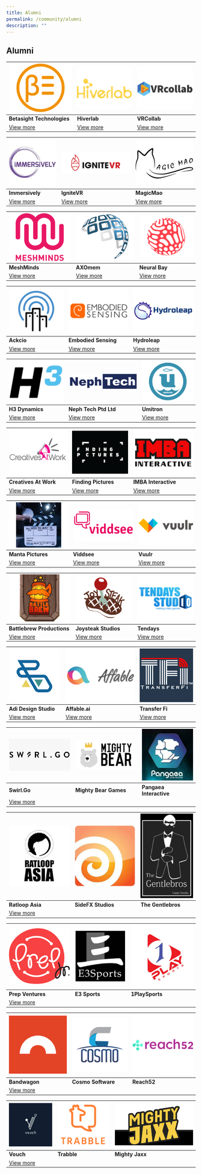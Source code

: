 ```yaml
---
title: Alumni
permalink: /community/alumni
description: ""
---
```

## Alumni

|![Alt text for image on Isomer site](/images/alumni/betasight.jpg) | ![Alt text for image on Isomer site](/images/alumni/hiverlab.png)|![Alt text for image on Isomer site](/images/alumni/vrcollab.png)|
| -------- | -------- | -------- |
| **Betasight Technologies**    | **Hiverlab**     | **VRCollab**  |
|[View more]() |    [View more]()  | [View more]()  |

|![Alt text for image on Isomer site](/images/alumni/immersively.jpg)| ![Alt text for image on Isomer site](/images/alumni/ignitevr.png) | ![Alt text for image on Isomer site](/images/alumni/magicmao1.png)|
| -------- | -------- | -------- |
| **Immersively**    | **IgniteVR**     | **MagicMao**  |
|[View more](/companies/augmenteed) |    [View more](/companies/nPlasty)  | [View more](/companies/Serlio)  |

|![Alt text for image on Isomer site](/images/alumni/meshminds.png)| ![Alt text for image on Isomer site](/images/alumni/axomem.png) |![Alt text for image on Isomer site](/images/alumni/Neuralbay.png)|
| -------- | -------- | -------- |
| **MeshMinds**    | **AXOmem**     | **Neural Bay**  |
|[View more](/companies/vostokVR) |    [View more](/companies/evolveInnovative)  | [View more](/companies/frolicGames)  |

|![Alt text for image on Isomer site](/images/alumni/ackcio.png)| ![Alt text for image on Isomer site](/images/alumni/embodiedSensing.png)|![Alt text for image on Isomer site](/images/alumni/hydroleap.png)|
| -------- | -------- | -------- |
| **Ackcio**    | **Embodied Sensing**     | **Hydroleap**  |
|[View more](/companies/visre) |    [View more](/companies/betterdata)  | [View more](/companies/dlabs)  |

|![Alt text for image on Isomer site](/images/alumni/H3dynamics.png)| ![Alt text for image on Isomer site](/images/alumni/nephtech.png)|![Alt text for image on Isomer site](/images/alumni/umitron.png)|
| -------- | -------- | -------- |
| **H3 Dynamics**    | **Neph Tech Ptd Ltd**     | **Umitron**  |
|[View more](/companies/eliteFit) |    [View more](/companies/essePi)  | [View more](/companies/oravault)  |

|![Alt text for image on Isomer site](/images/alumni/creativesatwork.png)| ![Alt text for image on Isomer site](/images/alumni/findingpictures.png)|![Alt text for image on Isomer site](/images/alumni/imbaInteractive.png)|
| -------- | -------- | -------- |
| **Creatives At Work**    | **Finding Pictures**     | **IMBA Interactive**  |
|[View more](/companies/peoplegraphy) |    [View more](/companies/zuno)  | [View more](/companies/dConstruct)  |

|![Alt text for image on Isomer site](/images/alumni/mantaPictures.png)|![Alt text for image on Isomer site](/images/alumni/viddsee.png)|![Alt text for image on Isomer site](/images/alumni/vuulr.png)|
| -------- | -------- | -------- |
| **Manta Pictures**    | **Viddsee**     | **Vuulr**  |
|[View more](/companies/tagbox) |    [View more](/companies/voox)  | [View more](/companies/virspatial)  |

|![Alt text for image on Isomer site](/images/alumni/battlebrew.png)|![Alt text for image on Isomer site](/images/alumni/joysteak.png)|![Alt text for image on Isomer site](/images/alumni/tendays.png)|
| -------- | -------- | -------- |
| **Battlebrew Productions**    | **Joysteak Studios**     | **Tendays**  |
|[View more](/companies/mandaiWildlifeGroup) |    [View more](/companies/cosmoSoftware)  | [View more](/companies/DBCS)  |

|![Alt text for image on Isomer site](/images/alumni/adi.png)|![Alt text for image on Isomer site](/images/alumni/affable.png)|![Alt text for image on Isomer site](/images/alumni/transferfi.png)|
| -------- | -------- | -------- |
| **Adi Design Studio**    | **Affable.ai**     | **Transfer Fi**  |
|[View more](/companies/filmplace) |    [View more](/companies/lendor)  | [View more](/companies/outside)  |

|![Alt text for image on Isomer site](/images/alumni/swirlgo.png)|![Alt text for image on Isomer site](/images/alumni/mightybear.jpg)|![Alt text for image on Isomer site](/images/alumni/pangaea.jpeg)|
| -------- | -------- | -------- |
| **Swirl.Go**    | **Mighty Bear Games** |  **Pangaea Interactive** |
|[View more](/companies/trustineo) |   | |

|![Alt text for image on Isomer site](/images/alumni/ratloop.jpeg)|![Alt text for image on Isomer site](/images/alumni/sidefx.jpeg)|![Alt text for image on Isomer site](/images/alumni/gentlebros.jpeg)|
| -------- | -------- | -------- |
| **Ratloop Asia**    | **SideFX Studios** |  **The Gentlebros** |
|[View more](/companies/trustineo) |   | |

|![Alt text for image on Isomer site](/images/alumni/prepventures.png)|![Alt text for image on Isomer site](/images/alumni/e3sports.png)|![Alt text for image on Isomer site](/images/alumni/1playsports.png)|
| -------- | -------- | -------- |
| **Prep Ventures**    | **E3 Sports** |  **1PlaySports** |
|[View more](/companies/trustineo) |   | |

|![Alt text for image on Isomer site](/images/alumni/bandwagon.png)|![Alt text for image on Isomer site](/images/companies/Cosmo.png)|![Alt text for image on Isomer site](/images/alumni/reach52.png)|
| -------- | -------- | -------- |
| **Bandwagon**    | **Cosmo Software** |  **Reach52** |
|[View more](/companies/trustineo) |   | |

|![Alt text for image on Isomer site](/images/alumni/vouch.jpeg)|![Alt text for image on Isomer site](/images/alumni/trabble.png)|![Alt text for image on Isomer site](/images/alumni/mightyjaxx.png)|
| -------- | -------- | -------- |
| **Vouch**    | **Trabble** |  **Mighty Jaxx** |
|[View more](/companies/trustineo) |   | |
